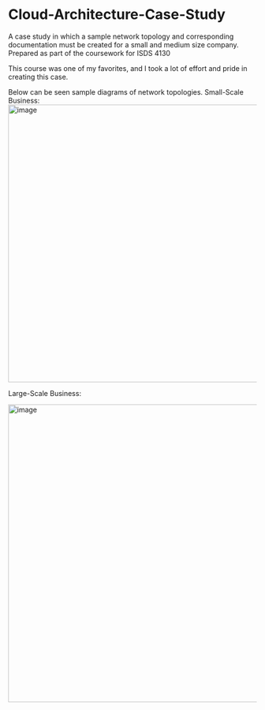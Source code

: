 # Cloud-Architecture-Case-Study
A case study in which a sample network topology and corresponding documentation must be created for a small and medium size company. Prepared as part of the coursework for ISDS 4130

This course was one of my favorites, and I took a lot of effort and pride in creating this case.

Below can be seen sample diagrams of network topologies.
Small-Scale Business:
<img width="563" alt="image" src="https://github.com/aaltam6/Cloud-Architecture-Case-Study/assets/87050733/b47e883f-c89b-4e17-bc0f-a1c059acdaa6">

Large-Scale Business:

<img width="604" alt="image" src="https://github.com/aaltam6/Cloud-Architecture-Case-Study/assets/87050733/44c03c7c-7e30-44c1-b7d6-5be6023a5298">
